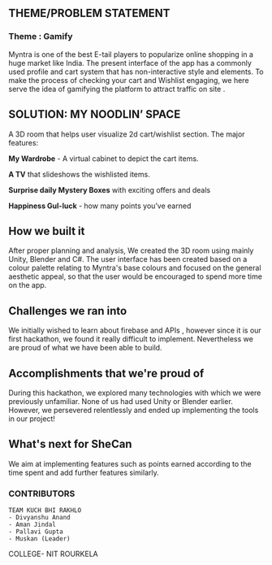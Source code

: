 ## THEME/PROBLEM STATEMENT
### **Theme** : Gamify

Myntra is one of the best E-tail players to popularize online shopping in a huge market like India.
The present interface of the app has a commonly used profile and cart system that has non-interactive style and elements. To make the process of checking your cart and Wishlist engaging, we here serve the idea of gamifying the platform to attract traffic on site . 


## SOLUTION: MY NOODLIN’ SPACE 


A 3D room that helps user visualize 2d cart/wishlist section. The major features:

 **My Wardrobe** - A virtual cabinet to depict the cart items.
 
 **A TV** that slideshows the wishlisted items.
 
 **Surprise daily Mystery Boxes** with exciting offers and deals
 
 **Happiness Gul-luck** - how many points you’ve earned 



## How we built it
After proper planning and analysis, We created the 3D room using mainly Unity, Blender and C#. The user interface has been created based on a colour palette relating to Myntra's base colours and focused on the general aesthetic appeal, so that the user would be encouraged to spend more time on the app.

## Challenges we ran into
We initially wished to learn about firebase and APIs , however since it is our first hackathon, we found it really difficult to implement. Nevertheless we are proud of what we have been able to build.
## Accomplishments that we're proud of
During this hackathon, we explored many technologies with which we were previously unfamiliar. None of us had used Unity or Blender earlier. However, we persevered relentlessly and ended up implementing the tools in our project!

## What's next for SheCan
We aim at implementing features such as points earned according to the time spent and add further features similarly.
### **CONTRIBUTORS**
    TEAM KUCH BHI RAKHLO
    - Divyanshu Anand
    - Aman Jindal
    - Pallavi Gupta
    - Muskan (Leader)
  COLLEGE- NIT ROURKELA

